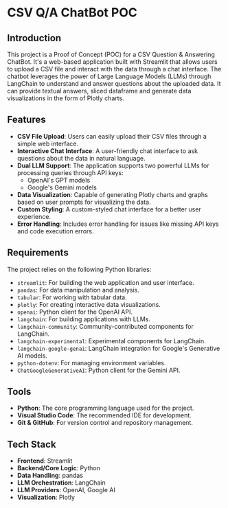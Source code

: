 # CSV Q/A ChatBot POC

## Introduction

This project is a Proof of Concept (POC) for a CSV Question & Answering ChatBot. It's a web-based application built with Streamlit that allows users to upload a CSV file and interact with the data through a chat interface. The chatbot leverages the power of Large Language Models (LLMs) through LangChain to understand and answer questions about the uploaded data. It can provide textual answers, sliced dataframe and generate data visualizations in the form of Plotly charts.

## Features

- **CSV File Upload**: Users can easily upload their CSV files through a simple web interface.
- **Interactive Chat Interface**: A user-friendly chat interface to ask questions about the data in natural language.
- **Dual LLM Support**: The application supports two powerful LLMs for processing queries through API keys:
    - OpenAI's GPT models
    - Google's Gemini models
- **Data Visualization**: Capable of generating Plotly charts and graphs based on user prompts for visualizing the data.
- **Custom Styling**: A custom-styled chat interface for a better user experience.
- **Error Handling**: Includes error handling for issues like missing API keys and code execution errors.

## Requirements

The project relies on the following Python libraries:

- `streamlit`: For building the web application and user interface.
- `pandas`: For data manipulation and analysis.
- `tabular`: For working with tabular data.
- `plotly`: For creating interactive data visualizations.
- `openai`: Python client for the OpenAI API.
- `langchain`: For building applications with LLMs.
- `langchain-community`: Community-contributed components for LangChain.
- `langchain-experimental`: Experimental components for LangChain.
- `langchain-google-genai`: LangChain integration for Google's Generative AI models.
- `python-dotenv`: For managing environment variables.
- `ChatGoogleGenerativeAI`: Python client for the Gemini API.

## Tools

- **Python**: The core programming language used for the project.
- **Visual Studio Code**: The recommended IDE for development.
- **Git & GitHub**: For version control and repository management.

## Tech Stack

- **Frontend**: Streamlit
- **Backend/Core Logic**: Python
- **Data Handling**: pandas
- **LLM Orchestration**: LangChain
- **LLM Providers**: OpenAI, Google AI
- **Visualization**: Plotly
